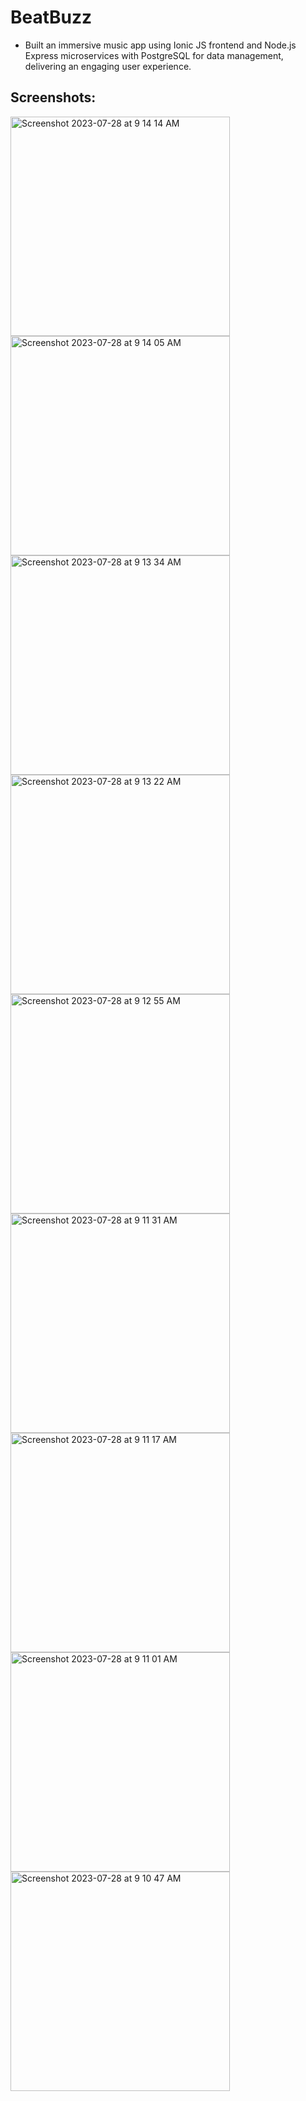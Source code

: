 # BeatBuzz

- Built an immersive music app using Ionic JS frontend and Node.js Express microservices with PostgreSQL for data management, delivering an engaging user experience.

## Screenshots:

<img width="351" alt="Screenshot 2023-07-28 at 9 14 14 AM" src="https://github.com/JeevantheDev/beat-buzz/assets/54455309/0068c828-02e9-4b60-8d48-dc7999fe1930">
<img width="351" alt="Screenshot 2023-07-28 at 9 14 05 AM" src="https://github.com/JeevantheDev/beat-buzz/assets/54455309/2b728c5e-25a6-4f29-a7d7-8222fd85aefd">
<img width="351" alt="Screenshot 2023-07-28 at 9 13 34 AM" src="https://github.com/JeevantheDev/beat-buzz/assets/54455309/b70a04ee-0f2b-4590-b7a1-78c572ef3f17">
<img width="351" alt="Screenshot 2023-07-28 at 9 13 22 AM" src="https://github.com/JeevantheDev/beat-buzz/assets/54455309/8829a5d3-46eb-4cd0-a1ce-f8cb63bc011b">
<img width="351" alt="Screenshot 2023-07-28 at 9 12 55 AM" src="https://github.com/JeevantheDev/beat-buzz/assets/54455309/ee829d5d-a4d9-4371-8afa-764f020f2667">
<img width="351" alt="Screenshot 2023-07-28 at 9 11 31 AM" src="https://github.com/JeevantheDev/beat-buzz/assets/54455309/f3d4ce1a-3f61-43d5-881c-4ca263d70c9a">
<img width="351" alt="Screenshot 2023-07-28 at 9 11 17 AM" src="https://github.com/JeevantheDev/beat-buzz/assets/54455309/c2dfa6ef-6005-4065-aaee-4fc8373b03ef">
<img width="351" alt="Screenshot 2023-07-28 at 9 11 01 AM" src="https://github.com/JeevantheDev/beat-buzz/assets/54455309/01e86389-e7b4-4a96-a2e7-e678a51316c7">
<img width="351" alt="Screenshot 2023-07-28 at 9 10 47 AM" src="https://github.com/JeevantheDev/beat-buzz/assets/54455309/3b5a5b94-ed25-40f2-bc4f-59dfb3b2879a">
